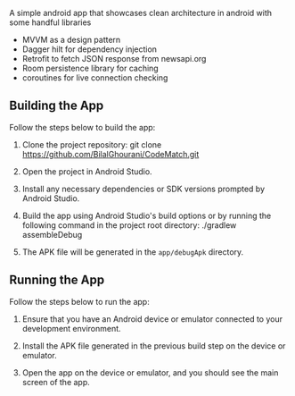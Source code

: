 A simple android app that showcases clean architecture in android with some handful libraries

- MVVM as a design pattern
- Dagger hilt for dependency injection
- Retrofit to fetch JSON response from newsapi.org
- Room persistence library for caching
- coroutines for live connection checking

## Building the App

Follow the steps below to build the app:

1. Clone the project repository:
   git clone https://github.com/BilalGhourani/CodeMatch.git

2. Open the project in Android Studio.

3. Install any necessary dependencies or SDK versions prompted by Android Studio.

4. Build the app using Android Studio's build options or by running the following command in the project root directory:
   ./gradlew assembleDebug


5. The APK file will be generated in the `app/debugApk` directory.


## Running the App

Follow the steps below to run the app:

1. Ensure that you have an Android device or emulator connected to your development environment.

2. Install the APK file generated in the previous build step on the device or emulator.

3. Open the app on the device or emulator, and you should see the main screen of the app.


